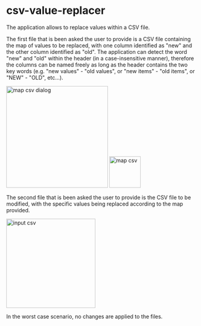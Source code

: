 # csv-value-replacer
The application allows to replace values within a CSV file.

The first file that is been asked the user to provide is a CSV file containing the map of values to be replaced, with one column identified as "new" and the other column identified as "old".
The application can detect the word "new" and "old" within the header (in a case-insensitive manner), therefore the columns can be named freely as long as the header contains the two key words (e.g. "new values" - "old values", or "new items" - "old items", or "NEW" - "OLD", etc...).

<img width="269" alt="map csv dialog" src="https://user-images.githubusercontent.com/14137927/166256412-24b2149a-6b02-43df-97a5-8659311c82fd.png">

<img width="83" alt="map csv" src="https://user-images.githubusercontent.com/14137927/166256688-cf90741b-2e8a-4346-94b2-5a0941606332.png">

The second file that is been asked the user to provide is the CSV file to be modified, with the specific values being replaced according to the map provided.

<img width="236" alt="input csv" src="https://user-images.githubusercontent.com/14137927/166257044-a0918b99-d3e6-432a-9588-eaeaef8a74b2.png">

In the worst case scenario, no changes are applied to the files.
